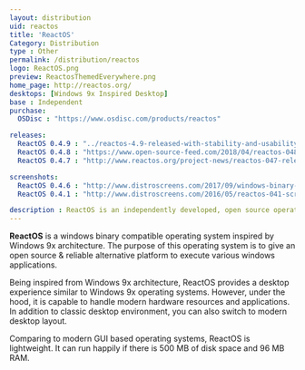 ```yaml
---
layout: distribution
uid: reactos
title: 'ReactOS'
Category: Distribution
type : Other
permalink: /distribution/reactos
logo: ReactOS.png
preview: ReactosThemedEverywhere.png
home_page: http://reactos.org/
desktops: [Windows 9x Inspired Desktop]
base : Independent
purchase:
  OSDisc : "https://www.osdisc.com/products/reactos"

releases:
  ReactOS 0.4.9 : "../reactos-4.9-released-with-stability-and-usability-improvements/"
  ReactOS 0.4.8 : "https://www.open-source-feed.com/2018/04/reactos-048-released-with-improved-user.html"
  ReactOS 0.4.7 : "http://www.reactos.org/project-news/reactos-047-released"

screenshots:
  ReactOS 0.4.6 : "http://www.distroscreens.com/2017/09/windows-binary-compatible-reactos-046.html"
  ReactOS 0.4.1 : "http://www.distroscreens.com/2016/05/reactos-041-screenshots.html"

description : ReactOS is an independently developed, open source operating system inspired by Windows 9x architecture.
---
```

**ReactOS** is a windows binary compatible operating system inspired by Windows 9x architecture. The purpose of this operating system is to give an open source & reliable alternative platform to execute various windows applications.

Being inspired from Windows 9x architecture, ReactOS provides a desktop experience similar to Windows 9x operating systems. However, under the hood, it is capable to handle modern hardware resources and applications. In addition to classic desktop environment, you can also switch to modern desktop layout.

Comparing to modern GUI based operating systems, ReactOS is lightweight. It can run happily if there is 500 MB of disk space and 96 MB RAM.
